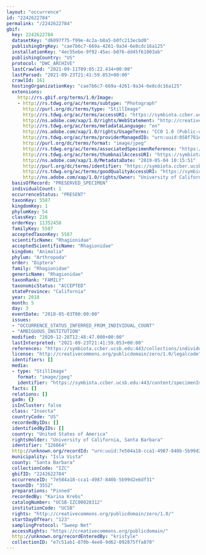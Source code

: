 ```yaml
---
layout: "occurrence"
id: "2242622784"
permalink: "/2242622784"
gbif:
  key: 2242622784
  datasetKey: "d6097f75-f99e-4c2a-b8a5-b0fc213ecbd0"
  publishingOrgKey: "cae7b6c7-669a-4261-9a34-6e8cdc16a125"
  installationKey: "4ec55ebe-9f92-45ec-b076-dd45f61003ab"
  publishingCountry: "US"
  protocol: "DWC_ARCHIVE"
  lastCrawled: "2021-09-11T09:05:22.434+00:00"
  lastParsed: "2021-09-23T21:41:59.853+00:00"
  crawlId: 161
  hostingOrganizationKey: "cae7b6c7-669a-4261-9a34-6e8cdc16a125"
  extensions:
    http://rs.gbif.org/terms/1.0/Image:
    - http://rs.tdwg.org/ac/terms/subtype: "Photograph"
      http://purl.org/dc/terms/type: "StillImage"
      http://rs.tdwg.org/ac/terms/accessURI: "https://symbiota.ccber.ucsb.edu:443/content/specimenImages/UCSB_IZC/UCSB-IZC00028/UCSB-IZC00028312_lg.jpg"
      http://ns.adobe.com/xap/1.0/rights/WebStatement: "http://creativecommons.org/publicdomain/zero/1.0/"
      http://rs.tdwg.org/ac/terms/metadataLanguage: "en"
      http://ns.adobe.com/xap/1.0/rights/UsageTerms: "CC0 1.0 (Public-domain)"
      http://rs.tdwg.org/ac/terms/providerManagedID: "urn:uuid:058f781e-0617-42a8-bfcb-a81235bb76c7"
      http://purl.org/dc/terms/format: "image/jpeg"
      http://rs.tdwg.org/ac/terms/associatedSpecimenReference: "https://symbiota.ccber.ucsb.edu:443/collections/individual/index.php?occid=126664"
      http://rs.tdwg.org/ac/terms/thumbnailAccessURI: "https://symbiota.ccber.ucsb.edu:443/content/specimenImages/UCSB_IZC/UCSB-IZC00028/UCSB-IZC00028312_tn.jpg"
      http://ns.adobe.com/xap/1.0/MetadataDate: "2019-05-04 10:15:51"
      http://purl.org/dc/terms/identifier: "https://symbiota.ccber.ucsb.edu:443/content/specimenImages/UCSB_IZC/UCSB-IZC00028/UCSB-IZC00028312_lg.jpg"
      http://rs.tdwg.org/ac/terms/goodQualityAccessURI: "https://symbiota.ccber.ucsb.edu:443/content/specimenImages/UCSB_IZC/UCSB-IZC00028/UCSB-IZC00028312.jpg"
      http://ns.adobe.com/xap/1.0/rights/Owner: "University of California, Santa Barbara"
  basisOfRecord: "PRESERVED_SPECIMEN"
  individualCount: 1
  occurrenceStatus: "PRESENT"
  taxonKey: 5587
  kingdomKey: 1
  phylumKey: 54
  classKey: 216
  orderKey: 11352458
  familyKey: 5587
  acceptedTaxonKey: 5587
  scientificName: "Rhagionidae"
  acceptedScientificName: "Rhagionidae"
  kingdom: "Animalia"
  phylum: "Arthropoda"
  order: "Diptera"
  family: "Rhagionidae"
  genericName: "Rhagionidae"
  taxonRank: "FAMILY"
  taxonomicStatus: "ACCEPTED"
  stateProvince: "California"
  year: 2018
  month: 5
  day: 3
  eventDate: "2018-05-03T00:00:00"
  issues:
  - "OCCURRENCE_STATUS_INFERRED_FROM_INDIVIDUAL_COUNT"
  - "AMBIGUOUS_INSTITUTION"
  modified: "2020-12-28T12:48:47.000+00:00"
  lastInterpreted: "2021-09-23T21:41:59.853+00:00"
  references: "https://symbiota.ccber.ucsb.edu:443/collections/individual/index.php?occid=126664"
  license: "http://creativecommons.org/publicdomain/zero/1.0/legalcode"
  identifiers: []
  media:
  - type: "StillImage"
    format: "image/jpeg"
    identifier: "https://symbiota.ccber.ucsb.edu:443/content/specimenImages/UCSB_IZC/UCSB-IZC00028/UCSB-IZC00028312_lg.jpg"
  facts: []
  relations: []
  gadm: {}
  isInCluster: false
  class: "Insecta"
  countryCode: "US"
  recordedByIDs: []
  identifiedByIDs: []
  country: "United States of America"
  rightsHolder: "University of California, Santa Barbara"
  identifier: "126664"
  http://unknown.org/recordId: "urn:uuid:7e504a18-cca1-4987-840b-5b99d2e6df31"
  municipality: "Isla Vista"
  county: "Santa Barbara"
  collectionCode: "IZC"
  gbifID: "2242622784"
  occurrenceID: "7e504a18-cca1-4987-840b-5b99d2e6df31"
  taxonID: "3552"
  preparations: "Pinned"
  recordedBy: "Karina Krebs"
  catalogNumber: "UCSB-IZC00028312"
  institutionCode: "UCSB"
  rights: "http://creativecommons.org/publicdomain/zero/1.0/"
  startDayOfYear: "123"
  samplingProtocol: "Sweep Net"
  accessRights: "https://creativecommons.org/publicdomain/"
  http://unknown.org/recordEnteredBy: "kristyle"
  collectionID: "e7c51ab1-870b-4ee8-9d62-092875ffa870"
---
```

